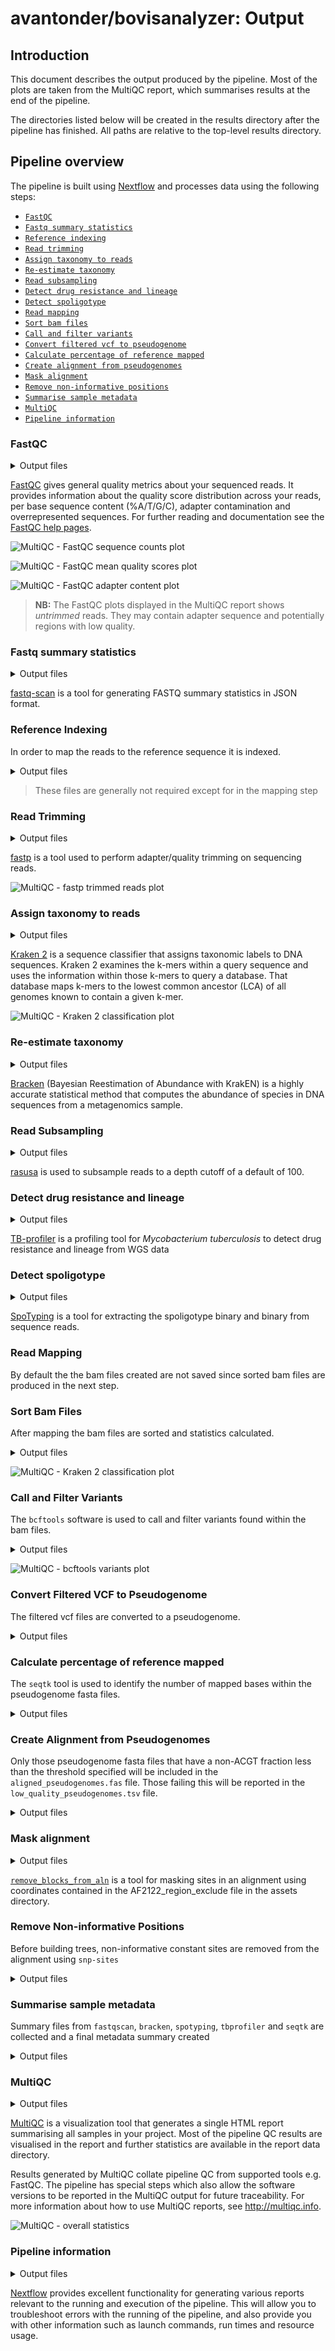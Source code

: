 # avantonder/bovisanalyzer: Output

## Introduction

This document describes the output produced by the pipeline. Most of the plots are taken from the MultiQC report, which summarises results at the end of the pipeline.

The directories listed below will be created in the results directory after the pipeline has finished. All paths are relative to the top-level results directory.

## Pipeline overview

The pipeline is built using [Nextflow](https://www.nextflow.io/) and processes data using the following steps:

- [`FastQC`](#fastqc)
- [`Fastq summary statistics`](#fastq-summary-statistics)
- [`Reference indexing`](#reference-indexing)
- [`Read trimming`](#read-trimming)
- [`Assign taxonomy to reads`](#assign-taxonomy-to-reads)
- [`Re-estimate taxonomy`](#re-estimate-taxonomy)
- [`Read subsampling`](#read-subsampling)
- [`Detect drug resistance and lineage`](#detect-drug-resistance-and-lineage)
- [`Detect spoligotype`](#detect-spoligotype)
- [`Read mapping`](#read-mapping)
- [`Sort bam files`](#sort-bam-files)
- [`Call and filter variants`](#call-and-filter-variants)
- [`Convert filtered vcf to pseudogenome`](#convert-filtered-vcf-to-pseudogenome)
- [`Calculate percentage of reference mapped`](#calculate-percentage-of-reference-mapped)
- [`Create alignment from pseudogenomes`](#create-alignment-from-pseudogenomes)
- [`Mask alignment`](#mask-alignment)
- [`Remove non-informative positions`](#remove-non-informative-positions)
- [`Summarise sample metadata`](#summarise-sample-metadata)
- [`MultiQC`](#multiqc) 
- [`Pipeline information`](#pipeline-information)

### FastQC

<details markdown="1">
<summary>Output files</summary>

- `fastqc/`
  - `*_fastqc.html`: FastQC report containing quality metrics.
  - `*_fastqc.zip`: Zip archive containing the FastQC report, tab-delimited data file and plot images.

</details>

[FastQC](http://www.bioinformatics.babraham.ac.uk/projects/fastqc/) gives general quality metrics about your sequenced reads. It provides information about the quality score distribution across your reads, per base sequence content (%A/T/G/C), adapter contamination and overrepresented sequences. For further reading and documentation see the [FastQC help pages](http://www.bioinformatics.babraham.ac.uk/projects/fastqc/Help/).

![MultiQC - FastQC sequence counts plot](images/mqc_fastqc_counts.png)

![MultiQC - FastQC mean quality scores plot](images/mqc_fastqc_quality.png)

![MultiQC - FastQC adapter content plot](images/mqc_fastqc_adapter.png)

> **NB:** The FastQC plots displayed in the MultiQC report shows _untrimmed_ reads. They may contain adapter sequence and potentially regions with low quality.

### Fastq summary statistics

<details markdown="1">
<summary>Output files</summary>

- `fastqscan/`
  - `*.json`: JSON formatted file of summary statistics.

</details>

[fastq-scan](https://github.com/rpetit3/fastq-scan) is a tool for generating FASTQ summary statistics in JSON format.

### Reference Indexing

In order to map the reads to the reference sequence it is indexed.

<details markdown="1">
<summary>Output files</summary>

* `bwa/index.`
    * `*.amb`
    * `*.ann`
    * `*.bwt`
    * `*.pac`
    * `*.sa`

</details>

> These files are generally not required except for in the mapping step

### Read Trimming

<details markdown="1">
<summary>Output files</summary>

* `fastp/`
    * `*.html` html reports of the trimming process that can be opened in any modern web browser. See [here](http://opengene.org/fastp/fastp.html) for an example
    * `*.json` trimming report metrics in JSON computer readable formats. See [here](http://opengene.org/fastp/fastp.json) for an example

</details>

[fastp](https://github.com/OpenGene/fastp) is a tool used to perform adapter/quality trimming on sequencing reads.

![MultiQC - fastp trimmed reads plot](images/multiqc_fastp.png)

### Assign taxonomy to reads

<details markdown="1">
<summary>Output files</summary>

* `kraken2/`
    * `*.kraken2.report.txt`: Kraken 2 taxonomic report. See [here](https://ccb.jhu.edu/software/kraken2/index.shtml?t=manual#sample-report-output-format) for a detailed description of the format.

</details>

[Kraken 2](https://ccb.jhu.edu/software/kraken2/index.shtml?t=manual) is a sequence classifier that assigns taxonomic labels to DNA sequences. Kraken 2 examines the k-mers within a query sequence and uses the information within those k-mers to query a database. That database maps k-mers to the lowest common ancestor (LCA) of all genomes known to contain a given k-mer.

![MultiQC - Kraken 2 classification plot](images/mqc_kraken2_plot.png)

### Re-estimate taxonomy

<details markdown="1">
<summary>Output files</summary>

* `bracken/`
    * `*_S.tsv`: Bracken TSV output report of the re-estimated abundances. See [here](https://ccb.jhu.edu/software/bracken/index.shtml?t=manual) for a detailed description of the format.

</details>

[Bracken](https://ccb.jhu.edu/software/bracken/) (Bayesian Reestimation of Abundance with KrakEN) is a highly accurate statistical method that computes the abundance of species in DNA sequences from a metagenomics sample.

### Read Subsampling

<details markdown="1">
<summary>Output files</summary>

* `rasusa/`
    * `*.fastq.gz` subsampled fastq files

</details>

[rasusa](https://github.com/mbhall88/rasusa) is used to subsample reads to a depth cutoff of a default of 100.

### Detect drug resistance and lineage

<details markdown="1">
<summary>Output files</summary>

* `tbprofiler/results/`
    * `*.csv` CSV formated result file of resistance and strain type
    * `*.txt` JSON formated result file of resistance and strain type
    * `*.json` Text file of resistance and strain type

</details>

[TB-profiler](https://github.com/jodyphelan/TBProfiler) is a profiling tool for *Mycobacterium tuberculosis* to detect drug resistance and lineage from WGS data

### Detect spoligotype

<details markdown="1">
<summary>Output files</summary>

* `spotyping/`
    * `*.txt` Text file containing binary and octal
    
</details>

[SpoTyping](https://github.com/xiaeryu/SpoTyping-v2.0) is a tool for extracting the spoligotype binary and binary from sequence reads.

### Read Mapping

By default the the bam files created are not saved since sorted bam files are produced in the next step.

### Sort Bam Files

After mapping the bam files are sorted and statistics calculated.

<details markdown="1">
<summary>Output files</summary>

* `samtools/`
    * `*.bam` sorted bam files
    * `*.bam.bai` bam file index
    * `*.bam.flagstat` bam file metrics
    * `*.bam.idxstats` bam file metrics
    * `*.bam.stats` bam file metrics

</details>

![MultiQC - Kraken 2 classification plot](images/multiqc_mapping_stats.png)

### Call and Filter Variants

The `bcftools` software is used to call and filter variants found within the bam files.

<details markdown="1">
<summary>Output files</summary>

* `variants/`
    * `*.vcf.gz` filtered vcf files containing variants

</details>

![MultiQC - bcftools variants plot](images/multiqc_variants_stats.png)

### Convert Filtered VCF to Pseudogenome

The filtered vcf files are converted to a pseudogenome.

<details markdown="1">
<summary>Output files</summary>

* `pseudogenomes/`
    * `*.fas` pseudogenome with a base at each position of the reference sequence

</details>

### Calculate percentage of reference mapped

The `seqtk` tool is used to identify the number of mapped bases within the pseudogenome fasta files.

<details markdown="1">
<summary>Output files</summary>

* `seqtk/`
    * `*.tsv` tsv with base count and distribution for each pseudogenome

</details>

### Create Alignment from Pseudogenomes

Only those pseudogenome fasta files that have a non-ACGT fraction less than the threshold specified will be included in the `aligned_pseudogenomes.fas` file. Those failing this will be reported in the `low_quality_pseudogenomes.tsv` file.

<details markdown="1">
<summary>Output files</summary>

* `pseudogenomes/`
    * `masked_alignment.fas` alignment of all sample pseudogenomes and the reference sequence
    * `low_quality_pseudogenomes.tsv` a tab separated file of the samples that failed the non-ACGT base threshold

</details>

### Mask alignment

<details markdown="1">
<summary>Output files</summary>

* `pseudogenomes/`
    * `masked_alignment.fas` masked alignment of all sample pseudogenomes and the reference sequence

</details>

[`remove_blocks_from_aln`](https://github.com/sanger-pathogens/remove_blocks_from_aln) is a tool for masking sites in an alignment using coordinates contained in the AF2122_region_exclude file in the assets directory.

### Remove Non-informative Positions

Before building trees, non-informative constant sites are removed from the alignment using `snp-sites`

<details markdown="1">
<summary>Output files</summary>

* `snpsites/`
    * `constant.sites.txt` A file with the number of constant sites for each base
    * `filtered_alignment.fas` Alignment with only informative positions (those positions that have at least one alternative variant base)

</details>

### Summarise sample metadata

Summary files from `fastqscan`, `bracken`, `spotyping`, `tbprofiler` and `seqtk` are collected and a final metadata summary created

<details markdown="1">
<summary>Output files</summary>

* `metadata/`
    * `fastq-scan_summary.tsv` Summary of fastq metrics for all samples
    * `mapping_summary.tsv` Summary of seqtk output for all samples
    * `metadata_summary.tsv` Summary of important metadata for all samples
    * `species_composition.tsv` Taxonomic composition of reads for all samples
    * `spoligotype_summary.tsv` Summary of spoligotypes for all samples
    * `tbprofiler.variants.txt` Text file of variants for all samples
    * `tbprofiler.txt` Text file of lineage and variants for all samples
    * `tbprofiler.lineage.itol.txt` Text file in iTOL format of lineage for all samples
    * `tbprofiler.json` Json file of lineage and variants for all samples
    * `tbprofiler.dr.itol.txt` Text file in iTOL format of drug resistance profile for all samples
    * `tbprofiler.dr.indiv.itol.txt` Text file in iTOL format of individual drug resistance profiles for all samples

</details>

### MultiQC

<details markdown="1">
<summary>Output files</summary>

- `multiqc/`
  - `multiqc_report.html`: a standalone HTML file that can be viewed in your web browser.
  - `multiqc_data/`: directory containing parsed statistics from the different tools used in the pipeline.
  - `multiqc_plots/`: directory containing static images from the report in various formats.

</details>

[MultiQC](http://multiqc.info) is a visualization tool that generates a single HTML report summarising all samples in your project. Most of the pipeline QC results are visualised in the report and further statistics are available in the report data directory.

Results generated by MultiQC collate pipeline QC from supported tools e.g. FastQC. The pipeline has special steps which also allow the software versions to be reported in the MultiQC output for future traceability. For more information about how to use MultiQC reports, see <http://multiqc.info>.

![MultiQC - overall statistics](images/multiqc_general_stats.png)

### Pipeline information

<details markdown="1">
<summary>Output files</summary>

- `pipeline_info/`
  - Reports generated by Nextflow: `execution_report.html`, `execution_timeline.html`, `execution_trace.txt` and `pipeline_dag.dot`/`pipeline_dag.svg`.
  - Reports generated by the pipeline: `pipeline_report.html`, `pipeline_report.txt` and `software_versions.yml`. The `pipeline_report*` files will only be present if the `--email` / `--email_on_fail` parameter's are used when running the pipeline.
  - Reformatted samplesheet files used as input to the pipeline: `samplesheet.valid.csv`.

</details>

[Nextflow](https://www.nextflow.io/docs/latest/tracing.html) provides excellent functionality for generating various reports relevant to the running and execution of the pipeline. This will allow you to troubleshoot errors with the running of the pipeline, and also provide you with other information such as launch commands, run times and resource usage.
